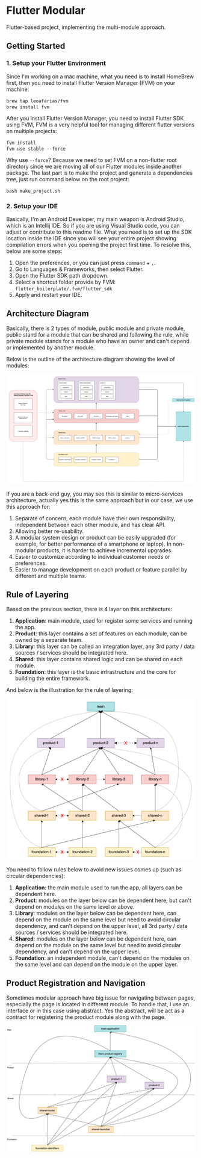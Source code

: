 # Flutter Modular
Flutter-based project, implementing the multi-module approach. 

## Getting Started

### 1. Setup your Flutter Environment

Since I'm working on a mac machine, what you need is to install HomeBrew first, then you need to install Flutter Version Manager (FVM) on your machine:

```shell script
brew tap leoafarias/fvm
brew install fvm
```
After you install Flutter Version Manager, you need to install Flutter SDK using FVM, FVM is a very helpful tool for managing different flutter versions on multiple projects:

```shell script
fvm install
fvm use stable --force
```
Why use `--force`? Because we need to set FVM on a non-flutter root directory since we are moving all of our Flutter modules inside another package.
The last part is to make the project and generate a dependencies tree, just run command below on the root project:

```
bash make_project.sh
```

### 2. Setup your IDE

Basically, I'm an Android Developer, my main weapon is Android Studio, which is an Intellij IDE. So if you are using Visual Studio code, you can adjust or contribute to this readme file.
What you need is to set up the SDK location inside the IDE since you will see your entire project showing compilation errors when you opening the project first time.
To resolve this, below are some steps:

1. Open the preferences, or you can just press `command` + `,`.
2. Go to Languages & Frameworks, then select Flutter.
3. Open the Flutter SDK path dropdown.
4. Select a shortcut folder provide by FVM: `flutter_boilerplate/.fvm/flutter_sdk`
5. Apply and restart your IDE.

## Architecture Diagram

Basically, there is 2 types of module, public module and private module, public stand for a module that can be shared and following the rule, while private module stands for a module who have an owner and can't depend or implemented by another module.

Below is the outline of the architecture diagram showing the level of modules:

![Architecture Layering](https://raw.githubusercontent.com/pahlevikun/Flutter-Modular/main/readme/flutter_modular_01.png)

If you are a back-end guy, you may see this is similar to micro-services architecture, actually yes this is the same approach but in our case, we use this approach for:

1. Separate of concern, each module have their own responsibility, independent between each other module, and has clear API.
2. Allowing better re-usability.
3. A modular system design or product can be easily upgraded (for example, for better performance of a smartphone or laptop). In non-modular products, it is harder to achieve incremental upgrades.
4. Easier to customize according to individual customer needs or preferences.
5. Easier to manage development on each product or feature parallel by different and multiple teams.

## Rule of Layering

Based on the previous section, there is 4 layer on this architecture:

1. **Application**: main module, used for register some services and running the app.
2. **Product**: this layer contains a set of features on each module, can be owned by a separate team.
3. **Library**: this layer can be called an integration layer, any 3rd party / data sources / services should be integrated here.
4. **Shared**: this layer contains shared logic and can be shared on each module.
5. **Foundation**: this layer is the basic infrastructure and the core for building the entire framework.
 
And below is the illustration for the rule of layering:

![Rule of Layering](https://raw.githubusercontent.com/pahlevikun/Flutter-Modular/main/readme/flutter_modular_02.png)

You need to follow rules below to avoid new issues comes up (such as circular dependencies):

1. **Application**: the main module used to run the app, all layers can be dependent here.
2. **Product**: modules on the layer below can be dependent here, but can't depend on modules on the same level or above.
3. **Library**: modules on the layer below can be dependent here, can depend on the module on the same level but need to avoid circular dependency, and can't depend on the upper level, all 3rd party / data sources / services should be integrated here.
4. **Shared**: modules on the layer below can be dependent here, can depend on the module on the same level but need to avoid circular dependency, and can't depend on the upper level.
5. **Foundation**: an independent module, can't depend on the modules on the same level and can depend on the module on the upper layer.

## Product Registration and Navigation

Sometimes modular approach have big issue for navigating between pages, especially the page is located in different module. To handle that, I use an interface or in this case using abstract.
Yes the abstract, will be act as a contract for registering the product module along with the page.

![Product Registration and Navigation Flow](https://raw.githubusercontent.com/pahlevikun/Flutter-Modular/main/readme/flutter_modular_04.png)